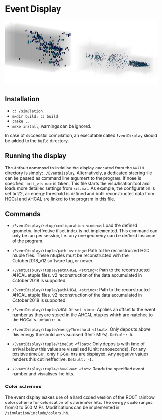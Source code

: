 # Event Display
![data_October2018_run517_ev5](../img/data_October2018_run517_ev5.png)
## Installation
* ```cd /simulation```
* ```mkdir build; cd build```
* ```cmake ..``` 
* ```make install```, warnings can be ignored.

In case of successful compilation, an executable called ```EventDisplay``` should be added to the ```build``` directory.

## Running the display
The default command to initialise the display executed from the ```build``` directory is simply: ```./EventDisplay```.
Alternatively, a dedicated steering file can be passed as command line argument to the program. If none is specified, ```init_vis.mac``` is taken. This file starts the visualisation tool and loads more detailed settings from ```vis.mac```. As example, the configuration is set to 22, an energy threshold is defined and both reconstructed data from HGCal and AHCAL are linked to the program in this file.

## Commands
* ```/EventDisplay/setup/configuration <index>```: Load the defined geometry. Ineffective if set index is not implemented. This command can only be run per session, i.e. only one geometry can be defined instance of the program.
 
* ```/EventDisplay/ntuple/path <string>```: Path to the reconstructed HGC ntuple files. These ntuples must be reconstructed with the October2018_v12 software tag, or newer. 
* ```/EventDisplay/ntuple/pathAHCAL <string>```: Path to the reconstructed AHCAL ntuple files. v2 reconstruction of the data accumulated in October 2018 is supported.
* ```/EventDisplay/ntuple/pathAHCAL <string>```: Path to the reconstructed AHCAL ntuple files. v2 reconstruction of the data accumulated in October 2018 is supported.
* ```/EventDisplay/ntuple/AHCALOffset <int>```: Applies an offset to the event number as they are stored in the AHCAL ntuples which are matched to the HGCal's. ```Default: 0```.
* ```/EventDisplay/ntuple/energyThreshold <float>```: Only deposits above this energy threshold are visualised (Unit: MIPs). ```Default: 0```.
* ```/EventDisplay/ntuple/timeCut <float>```: Only deposits with time of arrival below this value are visualised (Unit: nanoseconds). For any positive timeCut, only HGCal hits are displayed. Any negative values renders this cut ineffective. ```Default: -1```.
* ```/EventDisplay/ntuple/showEvent <int>```: Reads the specified event number and visualises the hits.

### Color schemes
The event display makes use of a hard coded version of the ROOT rainbow color scheme for colorisation of calorimeter hits. The energy scale ranges from 0 to 500 MIPs. Modifications can be implemented in ```/simulation/include/colors.hh```.
